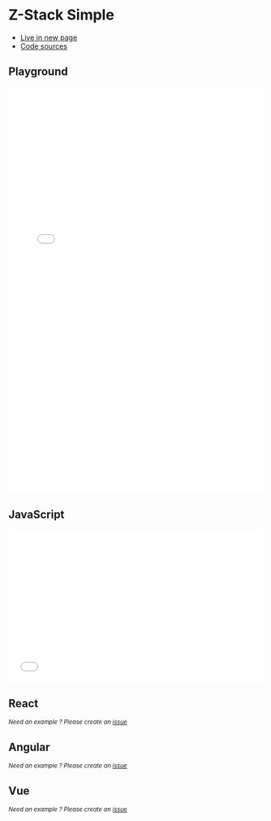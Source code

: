 # Z-Stack Simple

- [Live in new page](https://jsfiddle.net/romantonoff/ckhnr5Ls/show)
- [Code sources](https://jsfiddle.net/romantonoff/ckhnr5Ls)

## Playground
<iframe width="100%" height="800" src="//jsfiddle.net/romantonoff/ckhnr5Ls/embedded/result/dark/" allowfullscreen="allowfullscreen" allowpaymentrequest frameborder="0"></iframe>

## JavaScript
<iframe width="100%" height="300" src="//jsfiddle.net/romantonoff/ckhnr5Ls/embedded/js,html,css/dark/" allowfullscreen="allowfullscreen" allowpaymentrequest frameborder="0"></iframe>

## React
<small>*Need an example ? Please create an [issue](https://github.com/roman-rr/cupertino-pane/issues/new/choose)*</small>

## Angular
<small>*Need an example ? Please create an [issue](https://github.com/roman-rr/cupertino-pane/issues/new/choose)*</small>

## Vue
<small>*Need an example ? Please create an [issue](https://github.com/roman-rr/cupertino-pane/issues/new/choose)*</small>